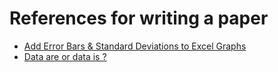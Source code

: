 # References for writing a paper 

- [Add Error Bars & Standard Deviations to Excel Graphs](https://www.pryor.com/blog/add-error-bars-and-standard-deviations-to-excel-graphs/)
- [Data are or data is ?](https://www.theguardian.com/news/datablog/2010/jul/16/data-plural-singular#)
